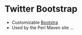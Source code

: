 # Twitter Bootstrap

* Customizable [Bootstra](http://twitter.github.io/bootstrap/)
* Used by the Perl Maven site ...



